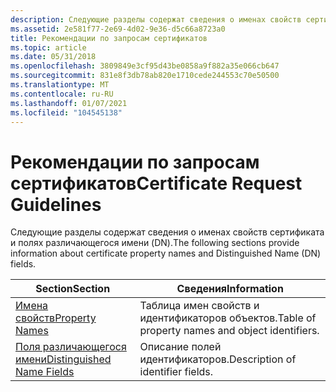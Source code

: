 ```yaml
---
description: Следующие разделы содержат сведения о именах свойств сертификата и полях различающегося имени (DN).
ms.assetid: 2e581f77-2e69-4d02-9e36-d5c66a8723a0
title: Рекомендации по запросам сертификатов
ms.topic: article
ms.date: 05/31/2018
ms.openlocfilehash: 3809849e3cf95d43be0858a9f882a35e066cb647
ms.sourcegitcommit: 831e8f3db78ab820e1710cede244553c70e50500
ms.translationtype: MT
ms.contentlocale: ru-RU
ms.lasthandoff: 01/07/2021
ms.locfileid: "104545138"
---
```

# <a name="certificate-request-guidelines"></a><span data-ttu-id="c29ed-103">Рекомендации по запросам сертификатов</span><span class="sxs-lookup"><span data-stu-id="c29ed-103">Certificate Request Guidelines</span></span>

<span data-ttu-id="c29ed-104">Следующие разделы содержат сведения о именах свойств сертификата и полях различающегося имени (DN).</span><span class="sxs-lookup"><span data-stu-id="c29ed-104">The following sections provide information about certificate property names and Distinguished Name (DN) fields.</span></span>



| <span data-ttu-id="c29ed-105">Section</span><span class="sxs-lookup"><span data-stu-id="c29ed-105">Section</span></span>                                                    | <span data-ttu-id="c29ed-106">Сведения</span><span class="sxs-lookup"><span data-stu-id="c29ed-106">Information</span></span>                                     |
|------------------------------------------------------------|-------------------------------------------------|
| [<span data-ttu-id="c29ed-107">Имена свойств</span><span class="sxs-lookup"><span data-stu-id="c29ed-107">Property Names</span></span>](property-names.md)                       | <span data-ttu-id="c29ed-108">Таблица имен свойств и идентификаторов объектов.</span><span class="sxs-lookup"><span data-stu-id="c29ed-108">Table of property names and object identifiers.</span></span> |
| [<span data-ttu-id="c29ed-109">Поля различающегося имени</span><span class="sxs-lookup"><span data-stu-id="c29ed-109">Distinguished Name Fields</span></span>](distinguished-name-fields.md) | <span data-ttu-id="c29ed-110">Описание полей идентификаторов.</span><span class="sxs-lookup"><span data-stu-id="c29ed-110">Description of identifier fields.</span></span>               |



 

 

 



